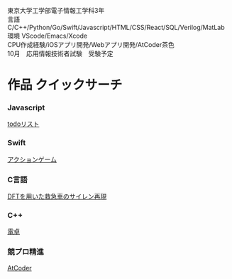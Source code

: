 東京大学工学部電子情報工学科3年  
言語 C/C++/Python/Go/Swift/Javascript/HTML/CSS/React/SQL/Verilog/MatLab  
環境 VScode/Emacs/Xcode  
CPU作成経験/iOSアプリ開発/Webアプリ開発/AtCoder茶色   
10月　応用情報技術者試験　受験予定

# 作品 クイックサーチ
### Javascript
[todoリスト](https://github.com/haruponponpopon/codesandbox)
### Swift  
[アクションゲーム](https://github.com/haruponponpopon/BalloonPanicNew)  
### C言語  
[DFTを用いた救急車のサイレン再現](https://github.com/haruponponpopon/3S-experiment/tree/doppler)  
### C++  
[電卓](https://github.com/haruponponpopon/STEP/tree/week3)  
###  競プロ精進  
[AtCoder](https://github.com/haruponponpopon/AtCoderforGreen)
